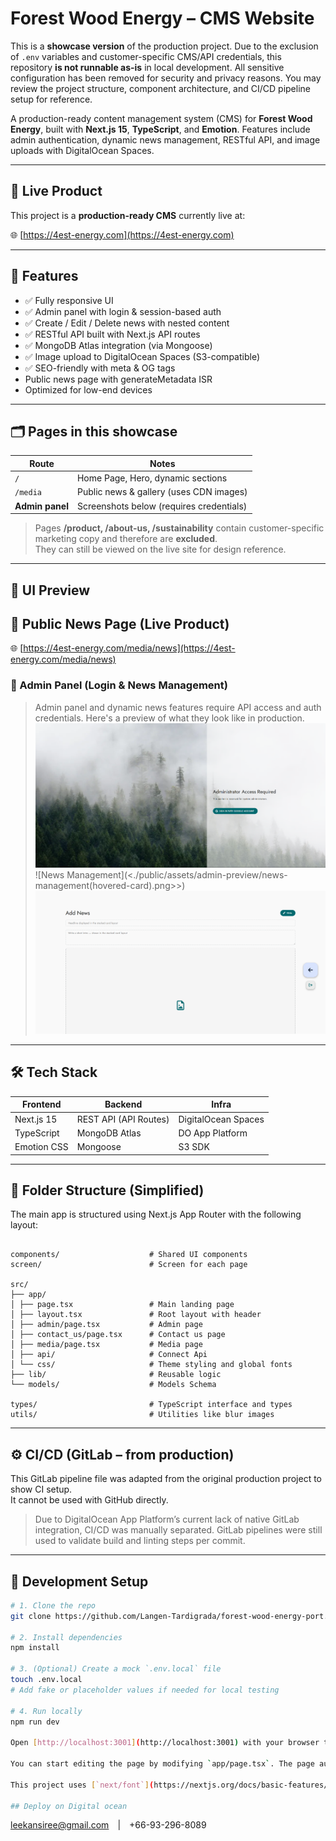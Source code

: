 # Forest Wood Energy – CMS Website

This is a **showcase version** of the production project.
Due to the exclusion of `.env` variables and customer-specific CMS/API credentials, this repository **is not runnable as-is** in local development.
All sensitive configuration has been removed for security and privacy reasons.
You may review the project structure, component architecture, and CI/CD pipeline setup for reference.

A production-ready content management system (CMS) for **Forest Wood Energy**, built with **Next.js 15**, **TypeScript**, and **Emotion**. Features include admin authentication, dynamic news management, RESTful API, and image uploads with DigitalOcean Spaces.

---

## 🔗 Live Product

This project is a **production-ready CMS** currently live at:

🌐 [https://4est-energy.com](https://4est-energy.com)

---

## 🚀 Features

- ✅ Fully responsive UI
- ✅ Admin panel with login & session-based auth
- ✅ Create / Edit / Delete news with nested content
- ✅ RESTful API built with Next.js API routes
- ✅ MongoDB Atlas integration (via Mongoose)
- ✅ Image upload to DigitalOcean Spaces (S3-compatible)
- ✅ SEO-friendly with meta & OG tags
- Public news page with generateMetadata ISR
- Optimized for low-end devices

---

## 🗂 Pages in this showcase

| Route           | Notes                                    |
| --------------- | ---------------------------------------- |
| `/`             | Home Page, Hero, dynamic sections        |
| `/media`        | Public news & gallery (uses CDN images)  |
| **Admin panel** | Screenshots below (requires credentials) |

> Pages **/product, /about-us, /sustainability** contain customer-specific marketing copy and therefore are **excluded**.  
> They can still be viewed on the live site for design reference.

---

## 📸 UI Preview

## 📰 Public News Page (Live Product)

🌐 [https://4est-energy.com/media/news](https://4est-energy.com/media/news)

### 🔐 Admin Panel (Login & News Management)

> Admin panel and dynamic news features require API access and auth credentials.
> Here's a preview of what they look like in production.
> ![Admin Login](./public/assets/admin-preview/admin-login.png) ![News Management](<./public/assets/admin-preview/news-management(hovered-card).png>>) ![Add News](./public/assets/admin-preview/add-news.png)

---

## 🛠️ Tech Stack

| Frontend    | Backend               | Infra               |
| ----------- | --------------------- | ------------------- |
| Next.js 15  | REST API (API Routes) | DigitalOcean Spaces |
| TypeScript  | MongoDB Atlas         | DO App Platform     |
| Emotion CSS | Mongoose              | S3 SDK              |

---

## 📂 Folder Structure (Simplified)

The main app is structured using Next.js App Router with the following layout:

```text

components/                    # Shared UI components
screen/                        # Screen for each page

src/
├── app/
│ ├── page.tsx                 # Main landing page
│ ├── layout.tsx               # Root layout with header
│ ├── admin/page.tsx           # Admin page
│ ├── contact_us/page.tsx      # Contact us page
│ ├── media/page.tsx           # Media page
│ ├── api/                     # Connect Api
│ └── css/                     # Theme styling and global fonts
├── lib/                       # Reusable logic
└── models/                    # Models Schema

types/                         # TypeScript interface and types
utils/                         # Utilities like blur images

```

---

## ⚙️ CI/CD (GitLab – from production)

This GitLab pipeline file was adapted from the original production project to show CI setup.  
It cannot be used with GitHub directly.

> Due to DigitalOcean App Platform’s current lack of native GitLab integration, CI/CD was manually separated. GitLab pipelines were still used to validate build and linting steps per commit.

---

## 🧪 Development Setup

```bash
# 1. Clone the repo
git clone https://github.com/Langen-Tardigrada/forest-wood-energy-port.git

# 2. Install dependencies
npm install

# 3. (Optional) Create a mock `.env.local` file
touch .env.local
# Add fake or placeholder values if needed for local testing

# 4. Run locally
npm run dev

Open [http://localhost:3001](http://localhost:3001) with your browser to see the result.

You can start editing the page by modifying `app/page.tsx`. The page auto-updates as you edit the file.

This project uses [`next/font`](https://nextjs.org/docs/basic-features/font-optimization) to automatically optimize and load Inter, a custom Google Font.

## Deploy on Digital ocean
```

leekansiree@gmail.com | +66-93-296-8089
